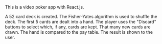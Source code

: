 This is a video poker app with React.js.

A 52 card deck is created.
The Fisher-Yates algorithm is used to shuffle the deck.
The first 5 cards are dealt into a hand.
The player uses the "Discard" buttons to select which, if any, cards are kept.
That many new cards are drawn.
The hand is compared to the pay table.
The result is shown to the user.